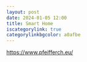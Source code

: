```yaml
---
layout: post
date: 2024-01-05 12:00
title: Smart Home
iscategorylink: true
categorylinkbgcolor: a0afbe
---
```


https://www.pfeifferch.eu/
